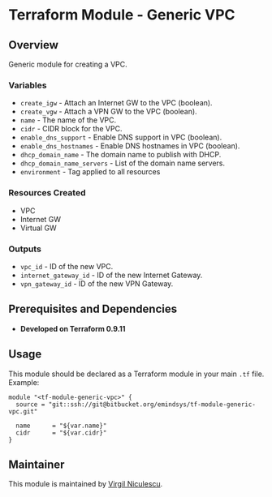 # Terraform Module - Generic VPC

## Overview

Generic module for creating a VPC.

### Variables

* `create_igw` - Attach an Internet GW to the VPC (boolean).
* `create_vgw` - Attach a VPN GW to the VPC (boolean).
* `name` - The name of the VPC.
* `cidr` - CIDR block for the VPC.
* `enable_dns_support` - Enable DNS support in VPC (boolean).
* `enable_dns_hostnames` - Enable DNS hostnames in VPC (boolean).
* `dhcp_domain_name` - The domain name to publish with DHCP.
* `dhcp_domain_name_servers` - List of the domain name servers.
* `environment` - Tag applied to all resources

### Resources Created

* VPC
* Internet GW
* Virtual GW

### Outputs

* `vpc_id` - ID of the new VPC.
* `internet_gateway_id` - ID of the new Internet Gateway.
* `vpn_gateway_id` - ID of the new VPN Gateway.

## Prerequisites and Dependencies

* **Developed on Terraform 0.9.11**

## Usage

This module should be declared as a Terraform module in your main `.tf` file. Example:

    module "<tf-module-generic-vpc>" {
      source = "git::ssh://git@bitbucket.org/emindsys/tf-module-generic-vpc.git"

      name      = "${var.name}"
      cidr      = "${var.cidr}"
    }

## Maintainer

This module is maintained by [Virgil Niculescu](mailto:virgil.niculescu@allcloud.io).
